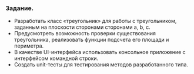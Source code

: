### Задание.
* Разработать класс «треугольник» для работы с треугольником, заданным на плоскости сторонами сторонами a, b, c.
* Предусмотреть возможность проверки существования треугольника, реализовать функции подсчета его площади и периметра.
* В качестве UI-интерфейса использовать консольное приложение с интерфейсом командной строки.
* Создать unit-тесты для тестирования методов разработанного типа. 
